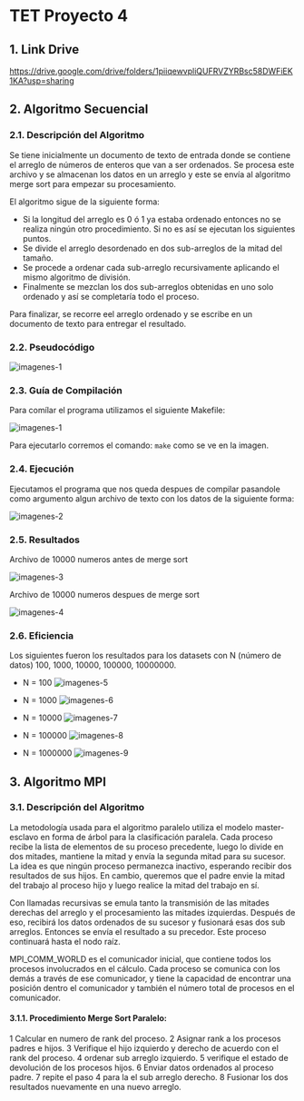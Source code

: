# TET Proyecto 4

## 1. Link Drive

https://drive.google.com/drive/folders/1piiqewvpliQUFRVZYRBsc58DWFiEK1KA?usp=sharing

## 2. Algoritmo Secuencial

### 2.1. Descripción del Algoritmo

Se tiene inicialmente un documento de texto de entrada donde se contiene el arreglo de números de enteros que van a ser ordenados.
Se procesa este archivo y se almacenan los datos en un arreglo y este se envía al algoritmo merge sort para empezar su procesamiento.

El algoritmo sigue de la siguiente forma:

- Si la longitud del arreglo es 0 ó 1 ya estaba ordenado entonces no se realiza ningún otro procedimiento. Si no es así se ejecutan los siguientes puntos.
- Se divide el arreglo desordenado en dos sub-arreglos de la mitad del tamaño.
- Se procede a ordenar cada sub-arreglo recursivamente aplicando el mismo algoritmo de división.
- Finalmente se mezclan los dos sub-arreglos obtenidas en uno solo ordenado y así se completaría todo el proceso.

Para finalizar, se recorre eel arreglo ordenado y se escribe en un documento de texto para entregar el resultado.

### 2.2. Pseudocódigo

![imagenes-1](images/seudocode.PNG)

### 2.3. Guía de Compilación

Para comílar el programa utilizamos el siguiente Makefile:

![imagenes-1](images/compile.png)

Para ejecutarlo corremos el comando: `make` como se ve en la imagen.

### 2.4. Ejecución

Ejecutamos el programa que nos queda despues de compilar pasandole como argumento algun archivo de texto con los datos de la siguiente forma:

![imagenes-2](images/execute.png)

### 2.5. Resultados

Archivo de 10000 numeros antes de merge sort

![imagenes-3](images/input.png)

Archivo de 10000 numeros despues de merge sort

![imagenes-4](images/output.png)

### 2.6. Eficiencia

Los siguientes fueron los resultados para los datasets con N (número de datos) 100, 1000, 10000, 100000, 10000000.

- N = 100
  ![imagenes-5](images/time_100.png)

- N = 1000
  ![imagenes-6](images/time_1000.png)

- N = 10000
  ![imagenes-7](images/time_10000.png)

- N = 100000
  ![imagenes-8](images/time_100000.png)

- N = 1000000
  ![imagenes-9](images/time_1000000.png)

## 3. Algoritmo MPI

### 3.1. Descripción del Algoritmo

La metodología usada para el algoritmo paralelo utiliza el modelo master-esclavo en forma de árbol para la clasificación paralela. Cada proceso recibe la lista de elementos de su proceso precedente, luego lo divide en dos mitades, mantiene la mitad y envía la segunda mitad para su sucesor. La idea es que ningún proceso permanezca inactivo, esperando recibir dos resultados de sus hijos. En cambio, queremos que el padre envie la mitad del trabajo al proceso hijo y luego realice la mitad del trabajo en sí. 

Con llamadas recursivas se emula tanto la transmisión de las mitades derechas del arreglo y el procesamiento las mitades izquierdas. Después de eso, recibirá los datos ordenados de su sucesor y fusionará esas dos sub arreglos. Entonces se envía el resultado a su precedor. Este proceso continuará hasta el nodo raíz.

MPI_COMM_WORLD es el comunicador inicial, que contiene todos los procesos involucrados en el cálculo. Cada proceso se comunica con los demás a través de ese comunicador, y tiene la capacidad de encontrar una posición dentro el comunicador y también el número total de procesos en el comunicador.

#### 3.1.1. Procedimiento Merge Sort Paralelo:
1 Calcular en numero de rank del proceso.
2 Asignar rank a los procesos padres e hijos.
3 Verifique el hijo izquierdo y derecho de acuerdo con el rank del proceso.
4 ordenar sub arreglo izquierdo.
5 verifique el estado de devolución de los procesos hijos.
6 Enviar datos ordenados al proceso padre.
7 repite el paso 4 para la el sub arreglo derecho.
8 Fusionar los dos resultados nuevamente en una nuevo arreglo.
